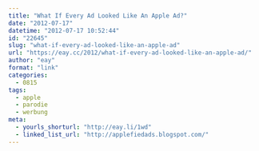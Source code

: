 ```yaml
---
title: "What If Every Ad Looked Like An Apple Ad?"
date: "2012-07-17"
datetime: "2012-07-17 10:52:44"
id: "22645"
slug: "what-if-every-ad-looked-like-an-apple-ad"
url: "https://eay.cc/2012/what-if-every-ad-looked-like-an-apple-ad/"
author: "eay"
format: "link"
categories:
  - 0815
tags:
  - apple
  - parodie
  - werbung
meta:
  - yourls_shorturl: "http://eay.li/1wd"
  - linked_list_url: "http://applefiedads.blogspot.com/"
---
```



